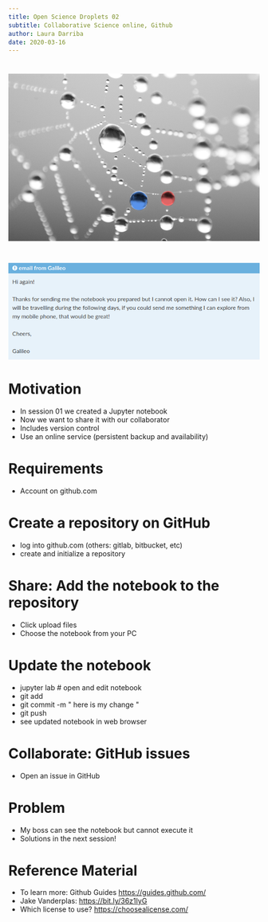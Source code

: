```yaml
---
title: Open Science Droplets 02
subtitle: Collaborative Science online, Github
author: Laura Darriba
date: 2020-03-16
---
```


#
![](water_droplets_02.png)

#

![](email_galileo2.png)
 

# Motivation
- In session 01 we created a Jupyter notebook
- Now we want to share it with our collaborator
- Includes version control
- Use an online service (persistent backup and availability)

# Requirements
- Account on github.com
# Create a repository on GitHub

- log into github.com (others: gitlab, bitbucket, etc)
- create and initialize a repository

# Share: Add the notebook to the repository
- Click upload files
- Choose the notebook from your PC

# Update the notebook
- jupyter lab # open and edit notebook
- git add
- git commit -m " here is my change "
- git push
- see updated notebook in web browser

# Collaborate: GitHub issues
- Open an issue in GitHub

# Problem
- My boss can see the notebook but cannot execute it
- Solutions in the next session!

# Reference Material
- To learn more: Github Guides https://guides.github.com/
- Jake Vanderplas: https://bit.ly/36z1IyG
- Which license to use? https://choosealicense.com/


